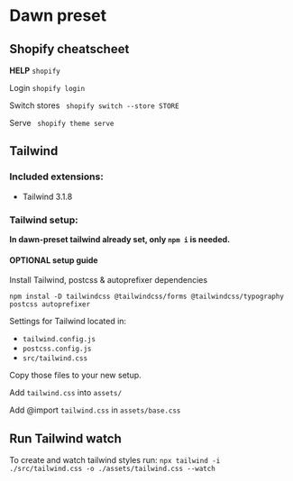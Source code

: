 # Dawn preset

## Shopify cheatscheet
**HELP** ````shopify````

Login ````shopify login````

Switch stores ```` shopify switch --store STORE````

Serve ```` shopify theme serve````


## Tailwind
### Included extensions:
- Tailwind 3.1.8

### Tailwind setup:
**In dawn-preset tailwind already set, only ``npm i`` is needed.**

#### OPTIONAL setup guide

Install Tailwind, postcss & autoprefixer dependencies

`npm instal -D tailwindcss @tailwindcss/forms @tailwindcss/typography postcss autoprefixer`

Settings for Tailwind located in:
- `tailwind.config.js`
- `postcss.config.js`
- `src/tailwind.css`

Copy those files to your new setup.

Add `tailwind.css` into `assets/`

Add @import ``tailwind.css`` in ``assets/base.css``

[//]: # (Breaks something...)
[//]: # (Add `{{ 'tailwind.css' | asset_url | stylesheet_tag }}` to the `layout/theme.liquid`)

## Run Tailwind watch
To create and watch tailwind styles run:
`npx tailwind -i ./src/tailwind.css -o ./assets/tailwind.css --watch` 

